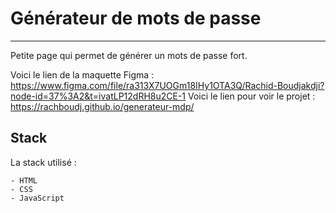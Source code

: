 # Générateur de mots de passe

***

Petite page qui permet de générer un mots de passe fort.

Voici le lien de la maquette Figma : https://www.figma.com/file/ra313X7UOGm18IHy1OTA3Q/Rachid-Boudjakdji?node-id=37%3A2&t=ivatLP12dRH8u2CE-1
Voici le lien pour voir le projet : https://rachboudj.github.io/generateur-mdp/


## Stack

La stack utilisé : 

    - HTML 
    - CSS
    - JavaScript